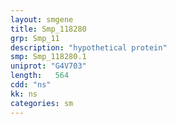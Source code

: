 ```yaml
---
layout: smgene
title: Smp_118280
grp: Smp_11
description: "hypothetical protein"
smp: Smp_118280.1
uniprot: "G4V703"
length:   564
cdd: "ns"
kk: ns
categories: sm
---
```

